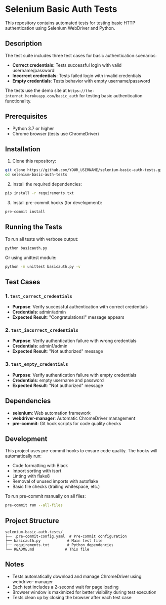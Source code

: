 # Selenium Basic Auth Tests

This repository contains automated tests for testing basic HTTP authentication using Selenium WebDriver and Python.

## Description

The test suite includes three test cases for basic authentication scenarios:
- **Correct credentials**: Tests successful login with valid username/password
- **Incorrect credentials**: Tests failed login with invalid credentials  
- **Empty credentials**: Tests behavior with empty username/password

The tests use the demo site at `https://the-internet.herokuapp.com/basic_auth` for testing basic authentication functionality.

## Prerequisites

- Python 3.7 or higher
- Chrome browser (tests use ChromeDriver)

## Installation

1. Clone this repository:
```bash
git clone https://github.com/YOUR_USERNAME/selenium-basic-auth-tests.git
cd selenium-basic-auth-tests
```

2. Install the required dependencies:
```bash
pip install -r requirements.txt
```

3. Install pre-commit hooks (for development):
```bash
pre-commit install
```

## Running the Tests

To run all tests with verbose output:
```bash
python basicauth.py
```

Or using unittest module:
```bash
python -m unittest basicauth.py -v
```

## Test Cases

### 1. `test_correct_credentials`
- **Purpose**: Verify successful authentication with correct credentials
- **Credentials**: admin/admin
- **Expected Result**: "Congratulations!" message appears

### 2. `test_incorrect_credentials` 
- **Purpose**: Verify authentication failure with wrong credentials
- **Credentials**: admin1/admin
- **Expected Result**: "Not authorized" message

### 3. `test_empty_credentials`
- **Purpose**: Verify authentication failure with empty credentials
- **Credentials**: empty username and password
- **Expected Result**: "Not authorized" message

## Dependencies

- **selenium**: Web automation framework
- **webdriver-manager**: Automatic ChromeDriver management
- **pre-commit**: Git hook scripts for code quality checks

## Development

This project uses pre-commit hooks to ensure code quality. The hooks will automatically run:
- Code formatting with Black
- Import sorting with isort
- Linting with flake8
- Removal of unused imports with autoflake
- Basic file checks (trailing whitespace, etc.)

To run pre-commit manually on all files:
```bash
pre-commit run --all-files
```

## Project Structure

```
selenium-basic-auth-tests/
├── .pre-commit-config.yaml  # Pre-commit configuration
├── basicauth.py            # Main test file
├── requirements.txt        # Python dependencies
└── README.md              # This file
```

## Notes

- Tests automatically download and manage ChromeDriver using webdriver-manager
- Each test includes a 2-second wait for page loading
- Browser window is maximized for better visibility during test execution
- Tests clean up by closing the browser after each test case